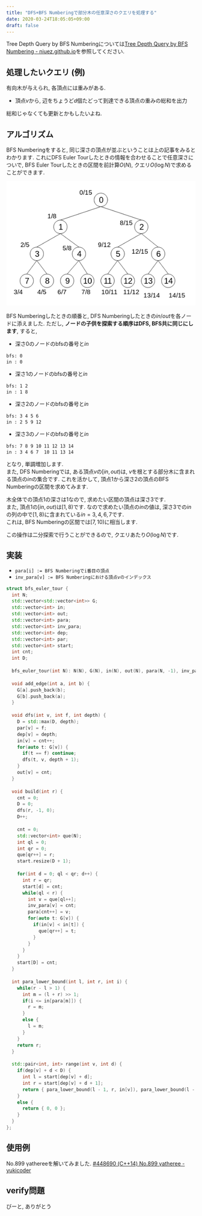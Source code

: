 ```yaml
---
title: "DFS+BFS Numberingで部分木の任意深さのクエリを処理する"
date: 2020-03-24T18:05:05+09:00
draft: false
---
```


Tree Depth Query by BFS Numberingについては[Tree Depth Query by BFS Numbering - niuez.github.io](https://niuez.github.io/posts/entry/2019/10/05/002503/)を参照してください.

## 処理したいクエリ (例)

有向木が与えられ, 各頂点には重みがある.

- 頂点$v$から, 辺をちょうど$d$個たどって到達できる頂点の重みの総和を出力

総和じゃなくても更新とかもしたいよね.

## アルゴリズム

BFS Numberingをすると, 同じ深さの頂点が並ぶということは上の記事をみるとわかります. これにDFS Euler Tourしたときの情報を合わせることで任意深さについで, BFS Euler Tourしたときの区間を前計算$O(N)$, クエリ$O(\log N)$で求めることができます.

![がぞう](/images/bfs_dfs.png)

BFS Numberingしたときの順番と, DFS Numberingしたときの$in/out$を各ノードに添えました. ただし, **ノードの子供を探索する順序はDFS, BFS共に同じにします**, すると, 

- 深さ$0$のノードのbfsの番号と$in$

```
bfs: 0
in : 0
```

- 深さ$1$のノードのbfsの番号と$in$

```
bfs: 1 2
in : 1 8
```

- 深さ$2$のノードのbfsの番号と$in$

```
bfs: 3 4 5 6
in : 2 5 9 12
```

- 深さ$3$のノードのbfsの番号と$in$

```
bfs: 7 8 9 10 11 12 13 14
in : 3 4 6 7  10 11 13 14
```

となり, 単調増加します.  
また, DFS Numberingでは, ある頂点$v$の$[in, out)$は, $v$を根とする部分木に含まれる頂点の$in$の集合です. これを活かして, 頂点$1$から深さ$2$の頂点のBFS Numberingの区間を求めてみます.

木全体での頂点$1$の深さは$1$なので, 求めたい区間の頂点は深さ$3$です.  
また, 頂点$1$の$[in, out)$は$[1, 8)$です. なので求めたい頂点の$in$の値は, 深さ$3$での$in$の列の中で$[1, 8)$に含まれている$in = 3, 4, 6, 7$です.  
これは, BFS Numberingの区間では$[7, 10)$に相当します.  

この操作は二分探索で行うことができるので, クエリあたり$O(\log N)$です.

## 実装

- `para[i] := BFS Numberingでi番目の頂点`
- `inv_para[v] := BFS Numberingにおける頂点vのインデックス`

```cpp
struct bfs_euler_tour {
  int N;
  std::vector<std::vector<int>> G;
  std::vector<int> in;
  std::vector<int> out;
  std::vector<int> para;
  std::vector<int> inv_para;
  std::vector<int> dep;
  std::vector<int> par;
  std::vector<int> start;
  int cnt;
  int D;

  bfs_euler_tour(int N): N(N), G(N), in(N), out(N), para(N, -1), inv_para(N, -1), dep(N), par(N) {}

  void add_edge(int a, int b) {
    G[a].push_back(b);
    G[b].push_back(a);
  }

  void dfs(int v, int f, int depth) {
    D = std::max(D, depth);
    par[v] = f;
    dep[v] = depth;
    in[v] = cnt++;
    for(auto t: G[v]) {
      if(t == f) continue;
      dfs(t, v, depth + 1);
    }
    out[v] = cnt;
  }

  void build(int r) {
    cnt = 0;
    D = 0;
    dfs(r, -1, 0);
    D++;

    cnt = 0;
    std::vector<int> que(N);
    int ql = 0;
    int qr = 0;
    que[qr++] = r;
    start.resize(D + 1);

    for(int d = 0; ql < qr; d++) {
      int r = qr;
      start[d] = cnt;
      while(ql < r) {
        int v = que[ql++];
        inv_para[v] = cnt;
        para[cnt++] = v;
        for(auto t: G[v]) {
          if(in[v] < in[t]) {
            que[qr++] = t;
          }
        }
      }
    }
    start[D] = cnt;
  }

  int para_lower_bound(int l, int r, int i) {
    while(r - l > 1) {
      int m = (l + r) >> 1;
      if(i <= in[para[m]]) {
        r = m;
      }
      else {
        l = m;
      }
    }
    return r;
  }

  std::pair<int, int> range(int v, int d) {
    if(dep[v] + d < D) {
      int l = start[dep[v] + d];
      int r = start[dep[v] + d + 1];
      return { para_lower_bound(l - 1, r, in[v]), para_lower_bound(l - 1, r, out[v]) };
    }
    else {
      return { 0, 0 };
    }
  }
};
```

## 使用例

No.899 γathereeを解いてみました. [#448690 (C++14) No.899 γatheree - yukicoder](https://yukicoder.me/submissions/448690)

## verify問題

びーと, ありがとう
